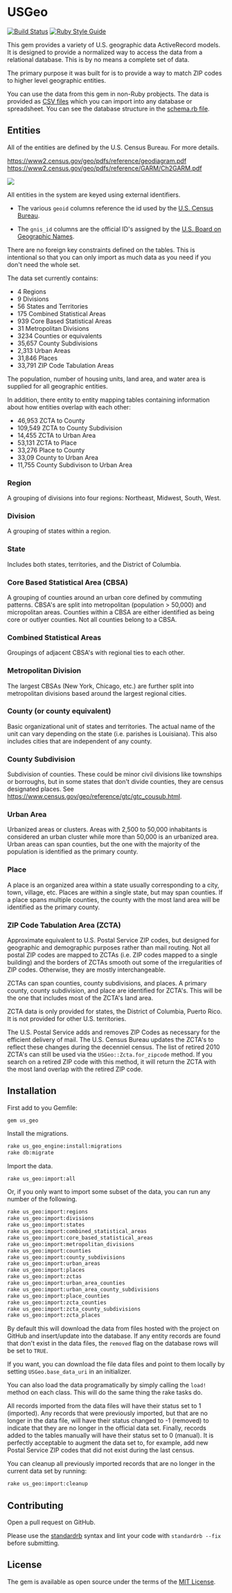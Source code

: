 # USGeo

[![Build Status](https://travis-ci.com/bdurand/us_geo.svg?branch=master)](https://travis-ci.com/bdurand/us_geo)
[![Ruby Style Guide](https://img.shields.io/badge/code_style-standard-brightgreen.svg)](https://github.com/testdouble/standard)

This gem provides a variety of U.S. geographic data ActiveRecord models. It is designed to provide a normalized way to access the data from a relational database. This is by no means a complete set of data.

The primary purpose it was built for is to provide a way to match ZIP codes to higher level geographic entities.

You can use the data from this gem in non-Ruby probjects. The data is provided as [CSV files](./data/2020_dist/) which you can import into any database or spreadsheet. You can see the database structure in the [schema.rb file](./db/schema.rb).

## Entities

All of the entities are defined by the U.S. Census Bureau. For more details.

https://www2.census.gov/geo/pdfs/reference/geodiagram.pdf
https://www2.census.gov/geo/pdfs/reference/GARM/Ch2GARM.pdf

[![](https://mermaid.ink/img/pako:eNqFVEFuwjAQ_IrlM_kAQpVa0iNS1YhLlcvGXqglx0a2U4lS_t7EDlESlpALZmZ2s5qd-MKFlcjXXGjwPldwdFCXhrVPRNgnHpU1pRljufpR_g4tAgRkU2xrGxPOFFY0lSTbfIkAU-RDg8B5D4dv4FF2L1U-KAH61SHMVXWlzBPRDoOzJ6tVAEOwSiyxo1ralL2rqMIIq1-UD6itbnxAd2M6T9gmy14GQyl0YulU0FvYgfHIxr0SnhYdiXzS5fYvUnHJCU_7ng-VzuzBVEkzt5xt_rJsYaexZraIpzW3ccgI9PMtvfARS1hHxYAwZqHfUpCGCKVVpu-DIEY7njHjMUiK2NEkocnsUZYHRR_UOwFf8RpdDUq2d8ulKyh5-MYaS75ujxIP0OhQ8tJcW2lzkm2W3qUK1vH1AbTHFYcm2OJsxAAkVX9HDSjGql1_i3U_13-31qQd?type=png)](https://mermaid.live/edit#pako:eNqFVEFuwjAQ_IrlM_kAQpVa0iNS1YhLlcvGXqglx0a2U4lS_t7EDlESlpALZmZ2s5qd-MKFlcjXXGjwPldwdFCXhrVPRNgnHpU1pRljufpR_g4tAgRkU2xrGxPOFFY0lSTbfIkAU-RDg8B5D4dv4FF2L1U-KAH61SHMVXWlzBPRDoOzJ6tVAEOwSiyxo1ralL2rqMIIq1-UD6itbnxAd2M6T9gmy14GQyl0YulU0FvYgfHIxr0SnhYdiXzS5fYvUnHJCU_7ng-VzuzBVEkzt5xt_rJsYaexZraIpzW3ccgI9PMtvfARS1hHxYAwZqHfUpCGCKVVpu-DIEY7njHjMUiK2NEkocnsUZYHRR_UOwFf8RpdDUq2d8ulKyh5-MYaS75ujxIP0OhQ8tJcW2lzkm2W3qUK1vH1AbTHFYcm2OJsxAAkVX9HDSjGql1_i3U_13-31qQd)

All entities in the system are keyed using external identifiers.

* The various `geoid` columns reference the id used by the [U.S. Census Bureau](https://www.census.gov/programs-surveys/geography/guidance/geo-identifiers.html).

* The `gnis_id` columns are the official ID's assigned by the [U.S. Board on Geographic Names](https://geonames.usgs.gov).


There are no foreign key constraints defined on the tables. This is intentional so that you can only import as much data as you need if you don't need the whole set.

The data set currently contains:

* 4 Regions
* 9 Divisions
* 56 States and Territories
* 175 Combined Statistical Areas
* 939 Core Based Statistical Areas
* 31 Metropolitan Divisions
* 3234 Counties or equivalents
* 35,657 County Subdivisions
* 2,313 Urban Areas
* 31,846 Places
* 33,791 ZIP Code Tabulation Areas

The population, number of housing units, land area, and water area is supplied for all geographic entities.

In addition, there entity to entity mapping tables containing information about how entities overlap with each other:

* 46,953 ZCTA to County
* 109,549 ZCTA to County Subdivision
* 14,455 ZCTA to Urban Area
* 53,131 ZCTA to Place
* 33,276 Place to County
* 33,09 County to Urban Area
* 11,755 County Subdivison to Urban Area

### Region

A grouping of divisions into four regions: Northeast, Midwest, South, West.

### Division

A grouping of states within a region.

### State

Includes both states, territories, and the District of Columbia.

### Core Based Statistical Area (CBSA)

A grouping of counties around an urban core defined by commuting patterns. CBSA's are split into metropolitan (population > 50,000) and micropolitan areas. Counties within a CBSA are either identified as being core or outlyer counties. Not all counties belong to a CBSA.

### Combined Statistical Areas

Groupings of adjacent CBSA's with regional ties to each other.

### Metropolitan Division

The largest CBSAs (New York, Chicago, etc.) are further split into metropolitan divisions based around the largest regional cities.

### County (or county equivalent)

Basic organizational unit of states and territories. The actual name of the unit can vary depending on the state (i.e. parishes is Louisiana). This also includes cities that are independent of any county.

### County Subdivision

Subdivision of counties. These could be minor civil divisions like townships or borroughs, but in some states that don't divide counties, they are census designated places. See https://www.census.gov/geo/reference/gtc/gtc_cousub.html.

### Urban Area

Urbanized areas or clusters. Areas with 2,500 to 50,000 inhabitants is considered an urban cluster while more than 50,000 is an urbanized area. Urban areas can span counties, but the one with the majority of the population is identified as the primary county.

### Place

A place is an organized area within a state usually corresponding to a city, town, village, etc. Places are within a single state, but may span counties. If a place spans multiple counties, the county with the most land area will be identified as the primary county.

### ZIP Code Tabulation Area (ZCTA)

Approximate equivalent to U.S. Postal Service ZIP codes, but designed for geographic and demographic purposes rather than mail routing. Not all postal ZIP codes are mapped to ZCTAs (i.e. ZIP codes mapped to a single building) and the borders of ZCTAs smooth out some of the irregularities of ZIP codes. Otherwise, they are mostly interchangeable.

ZCTAs can span counties, county subdivisions, and places. A primary county, county subdivision, and place are identified for ZCTA's. This will be the one that includes most of the ZCTA's land area.

ZCTA data is only provided for states, the District of Columbia, Puerto Rico. It is not provided for other U.S. territories.

The U.S. Postal Service adds and removes ZIP Codes as necessary for the efficient delivery of mail. The U.S. Census Bureau updates the ZCTA's to reflect these changes during the decenniel census. The list of retired 2010 ZCTA's can still be used via the `USGeo::Zcta.for_zipcode` method. If you search on a retired ZIP code with this method, it will return the ZCTA with the most land overlap with the retired ZIP code.

## Installation

First add to you Gemfile:

`gem us_geo`

Install the migrations.

```bash
rake us_geo_engine:install:migrations
rake db:migrate
```

Import the data.

```bash
rake us_geo:import:all
```

Or, if you only want to import some subset of the data, you can run any number of the following.

```bash
rake us_geo:import:regions
rake us_geo:import:divisions
rake us_geo:import:states
rake us_geo:import:combined_statistical_areas
rake us_geo:import:core_based_statistical_areas
rake us_geo:import:metropolitan_divisions
rake us_geo:import:counties
rake us_geo:import:county_subdivisions
rake us_geo:import:urban_areas
rake us_geo:import:places
rake us_geo:import:zctas
rake us_geo:import:urban_area_counties
rake us_geo:import:urban_area_county_subdivisions
rake us_geo:import:place_counties
rake us_geo:import:zcta_counties
rake us_geo:import:zcta_county_subdivisions
rake us_geo:import:zcta_places
```

By default this will download the data from files hosted with the project on GitHub and insert/update into the database. If any entity records are found that don't exist in the data files, the `removed` flag on the database rows will be set to `TRUE`.

If you want, you can download the file data files and point to them locally by setting `USGeo.base_data_uri` in an initializer.

You can also load the data programatically by simply calling the `load!` method on each class. This will do the same thing the rake tasks do.

All records imported from the data files will have their status set to 1 (imported). Any records that were previously imported, but that are no longer in the data file, will have their status changed to -1 (removed) to indicate that they are no longer in the official data set. Finally, records added to the tables manually will have their status set to 0 (manual). It is perfectly acceptable to augment the data set to, for example, add new Postal Service ZIP codes that did not exist during the last census.

You can cleanup all previously imported records that are no longer in the current data set by running:

```bash
rake us_geo:import:cleanup
```

## Contributing

Open a pull request on GitHub.

Please use the [standardrb](https://github.com/testdouble/standard) syntax and lint your code with `standardrb --fix` before submitting.

## License

The gem is available as open source under the terms of the [MIT License](https://opensource.org/licenses/MIT).
